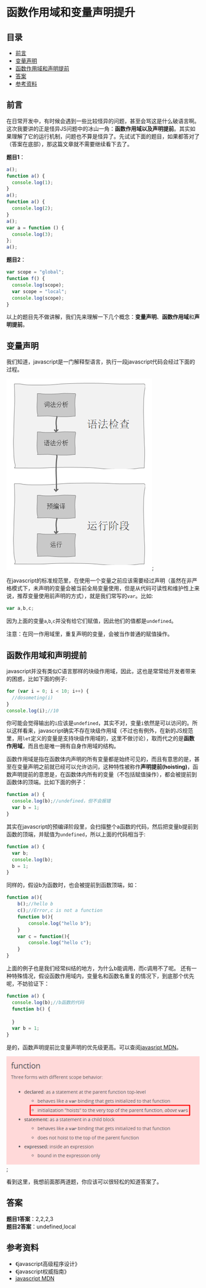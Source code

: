 # 函数作用域和变量声明提升

## 目录

* [前言](#前言)
* [变量声明](#变量声明)
* [函数作用域和声明提前](#函数作用域和声明提前)
* [答案](#答案)
* [参考资料](#参考资料)

## 前言

在日常开发中，有时候会遇到一些比较怪异的问题，甚至会骂这是什么破语言啊。这次我要讲的正是怪异JS问题中的冰山一角：**函数作用域以及声明提前**。其实如果理解了它的运行机制，问题也不算是怪异了。先试试下面的题目，如果都答对了（答案在底部），那这篇文章就不需要继续看下去了。<!-- more -->  

**题目1**：

```javascript
a();
function a() {
  console.log(1);
}
a();
function a() {
  console.log(2);
}
a();
var a = function () {
  console.log(3);
};
a();
```

**题目2**：

```javascript
var scope = "global";
function f() {
  console.log(scope);
  var scope = "local";
  console.log(scope);
}
```

以上的题目先不做讲解，我们先来理解一下几个概念：**变量声明**、**函数作用域**和**声明提前**。

## 变量声明

我们知道，javascript是一门解释型语言，执行一段javascript代码会经过下面的过程。

![](./img/scope_hoists_variable-1.png);

在javascript的标准规范里，在使用一个变量之前应该需要经过声明（虽然在非严格模式下，未声明的变量会被当前全局变量使用，但是从代码可读性和维护性上来说，推荐变量使用前声明的方式），就是我们常写的`var`。比如:

```javascript
var a,b,c;
```

因为上面的变量`a`,`b`,`c`并没有给它们赋值，因此他们的值都是`undefined`。

注意：在同一作用域里，重复声明的变量，会被当作普通的赋值操作。

## 函数作用域和声明提前

javascript并没有类似C语言那样的块级作用域，因此，这也是常常给开发者带来的困惑，比如下面的例子:

```javascript
for (var i = 0; i < 10; i++) {
  //dosometing(i)
}
console.log(i);//10
```

你可能会觉得输出的`i`应该是`undefined`，其实不对，变量`i`依然是可以访问的。所以这样看来，javascript确实不存在块级作用域（不过也有例外，在新的JS规范里，用`let`定义的变量是支持块级作用域的，这里不做讨论），取而代之的是**函数作用域**，而且也是唯一拥有自身作用域的结构。  

函数作用域是指在函数体内声明的所有变量都是始终可见的，而且有意思的是，甚至在变量声明之前就已经可以允许访问，这种特性被称作**声明提前(hoisting)**，函数声明提前的意思是，在函数体内所有的变量（不包括赋值操作），都会被提前到函数体的顶端。比如下面的例子：

```javascript
function a() {
  console.log(b);//undefined，但不会报错
  var b = 1;
}
```

其实在javascript的预编译阶段里，会扫描整个a函数的代码，然后把变量b提前到函数的顶端，并赋值为`undefined`，所以上面的代码相当于: 

```javascript
function a() {
  var b;
  console.log(b);
  b = 1;
}
```

同样的，假设b为函数时，也会被提前到函数顶端，如：

```javascript
function a(){
    b();//hello b
    c();//Error,c is not a function
    function b(){
        console.log("hello b");
    }
    var c = function(){
        console.log("hello c");
    }
}
```

上面的例子也是我们经常纠结的地方，为什么b能调用，而c调用不了呢。
还有一种特殊情况，假设函数作用域内，变量名和函数名重复的情况下，到底那个优先呢，不妨验证下：

```javascript
function a() {
  console.log(b);//b函数的代码
  function b() {

  }
  var b = 1;
}
```

是的，函数声明提前比变量声明的优先级更高。可以查阅[javasript MDN](https://developer.mozilla.org/en-US/docs/Archive/Web/Scope_Cheatsheet)。

![](./img/scope_hoists_variable-2.png);

看到这里，我想前面那两道题，你应该可以很轻松的知道答案了。 

## 答案

**题目1答案**：2,2,2,3  
**题目2答案**：undefined,local 

## 参考资料
* 《javascript高级程序设计》
* 《javascript权威指南》
* [javascript MDN](https://developer.mozilla.org/en-US/docs/Archive/Web/Scope_Cheatsheet)